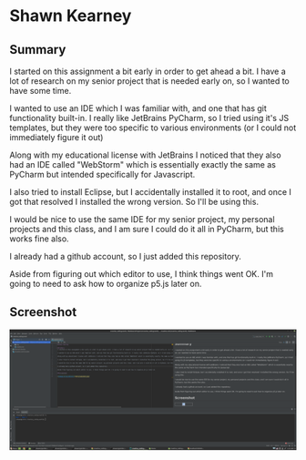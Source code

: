 # Shawn Kearney

## Summary
I started on this assignment a bit early in order to get ahead a bit. I have a lot of research on my senior project that is needed early on, so I wanted to have some time.

I wanted to use an IDE which I was familiar with, and one that has git functionality built-in. I really like JetBrains PyCharm, so I tried using it's JS templates, but they were too specific to various environments (or I could not immediately figure it out)

Along with my educational license with JetBrains I noticed that they also had an IDE called "WebStorm" which is essentially exactly the same as PyCharm but intended specifically for Javascript.

I also tried to install Eclipse, but I accidentally installed it to root, and once I got that resolved I installed the wrong version. So I'll be using this.

I would be nice to use the same IDE for my senior project, my personal projects and this class, and I am sure I could do it all in PyCharm, but this works fine also.

I already had a github account, so I just added this repository.

Aside from figuring out which editor to use, I think things went OK. I'm going to need to ask how to organize p5.js later on.

## Screenshot

![Image of my Editor](img/screenshot.png)
